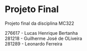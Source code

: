 # Projeto Final
Projeto final da disciplina MC322

276617 - Lucas Henrique Bertanha  
281218 - Guilherme José de OLiveira  
281289 - Leonardo Ferreira  

